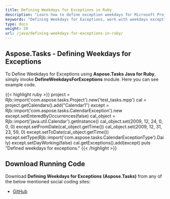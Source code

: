 ```yaml
---
title: Defining Weekdays for Exceptions in Ruby
description: "Learn how to define exception weekdays for Microsoft Project (MPP/XML) projects using Aspose.Tasks Java for Ruby."
keywords: "Defining Weekdays for Exceptions, work with weekdays exceptions, weekday calendar exception, Aspose.Tasks, Java, Ruby"
type: docs
weight: 20
url: /java/defining-weekdays-for-exceptions-in-ruby/
---
```


## **Aspose.Tasks - Defining Weekdays for Exceptions**
To Define Weekdays for Exceptions using **Aspose.Tasks Java for Ruby**, simply invoke **DefineWeekdaysForExceptions** module. Here you can see example code.

{{< highlight ruby >}}
project = Rjb::import('com.aspose.tasks.Project').new('test_tasks.mpp')
cal = project.getCalendars().add("Calendar1")
except = Rjb::import('com.aspose.tasks.CalendarException').new
except.setEnteredByOccurrences(false)
cal_object = Rjb::import('java.util.Calendar').getInstance()
cal_object.set(2009, 12, 24, 0, 0, 0)
except.setFromDate(cal_object.getTime())
cal_object.set(2009, 12, 31, 23, 59, 0)
except.setToDate(cal_object.getTime())
except.setType(Rjb::import('com.aspose.tasks.CalendarExceptionType').Daily)
except.setDayWorking(false)
cal.getExceptions().add(except)
puts "Defined weekdays for exceptions."
{{< /highlight >}}

## **Download Running Code**
Download **Defining Weekdays for Exceptions (Aspose.Tasks)** from any of the below mentioned social coding sites:

- [GitHub](https://github.com/aspose-tasks/Aspose.Tasks-for-Java/blob/master/Plugins/Aspose_Tasks_Java_for_Ruby/lib/asposetasksjava/Calendars/defineweekdaysforexceptions.rb)
